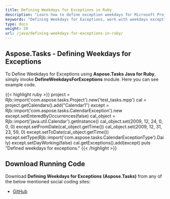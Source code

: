 ```yaml
---
title: Defining Weekdays for Exceptions in Ruby
description: "Learn how to define exception weekdays for Microsoft Project (MPP/XML) projects using Aspose.Tasks Java for Ruby."
keywords: "Defining Weekdays for Exceptions, work with weekdays exceptions, weekday calendar exception, Aspose.Tasks, Java, Ruby"
type: docs
weight: 20
url: /java/defining-weekdays-for-exceptions-in-ruby/
---
```


## **Aspose.Tasks - Defining Weekdays for Exceptions**
To Define Weekdays for Exceptions using **Aspose.Tasks Java for Ruby**, simply invoke **DefineWeekdaysForExceptions** module. Here you can see example code.

{{< highlight ruby >}}
project = Rjb::import('com.aspose.tasks.Project').new('test_tasks.mpp')
cal = project.getCalendars().add("Calendar1")
except = Rjb::import('com.aspose.tasks.CalendarException').new
except.setEnteredByOccurrences(false)
cal_object = Rjb::import('java.util.Calendar').getInstance()
cal_object.set(2009, 12, 24, 0, 0, 0)
except.setFromDate(cal_object.getTime())
cal_object.set(2009, 12, 31, 23, 59, 0)
except.setToDate(cal_object.getTime())
except.setType(Rjb::import('com.aspose.tasks.CalendarExceptionType').Daily)
except.setDayWorking(false)
cal.getExceptions().add(except)
puts "Defined weekdays for exceptions."
{{< /highlight >}}

## **Download Running Code**
Download **Defining Weekdays for Exceptions (Aspose.Tasks)** from any of the below mentioned social coding sites:

- [GitHub](https://github.com/aspose-tasks/Aspose.Tasks-for-Java/blob/master/Plugins/Aspose_Tasks_Java_for_Ruby/lib/asposetasksjava/Calendars/defineweekdaysforexceptions.rb)
